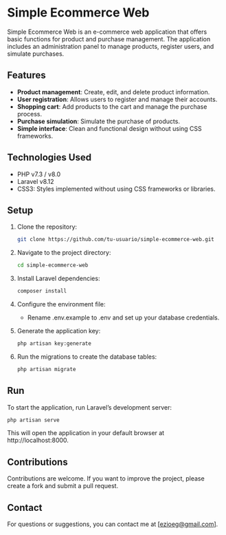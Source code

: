 # Simple Ecommerce Web

Simple Ecommerce Web is an e-commerce web application that offers basic functions for product and purchase management. The application includes an administration panel to manage products, register users, and simulate purchases.

## Features

- **Product management**: Create, edit, and delete product information.
- **User registration**: Allows users to register and manage their accounts.
- **Shopping cart**: Add products to the cart and manage the purchase process.
- **Purchase simulation**: Simulate the purchase of products.
- **Simple interface**: Clean and functional design without using CSS frameworks.

## Technologies Used

- PHP v7.3 / v8.0
- Laravel v8.12
- CSS3: Styles implemented without using CSS frameworks or libraries.

## Setup

1. Clone the repository:

   ```bash
   git clone https://github.com/tu-usuario/simple-ecommerce-web.git


2. Navigate to the project directory:

   ```bash
   cd simple-ecommerce-web

3. Install Laravel dependencies:

   ```bash
   composer install

4. Configure the environment file:

    * Rename .env.example to .env and set up your database credentials.

5. Generate the application key:

   ```bash
   php artisan key:generate

6. Run the migrations to create the database tables:

   ```bash
   php artisan migrate
   
## Run
To start the application, run Laravel’s development server:

   ```bash
   php artisan serve
   ```
This will open the application in your default browser at http://localhost:8000.

## Contributions

Contributions are welcome. If you want to improve the project, please create a fork and submit a pull request.

## Contact

For questions or suggestions, you can contact me at [ezioeg@gmail.com].
